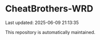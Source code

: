 # CheatBrothers-WRD

Last updated: 2025-06-09 21:13:35

This repository is automatically maintained.
